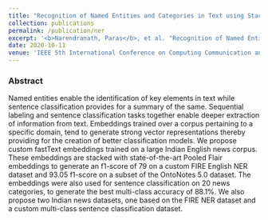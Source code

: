 ```yaml
---
title: "Recognition of Named Entities and Categories in Text using Stacked Embeddings"
collection: publications
permalink: /publication/ner
excerpt: '<b>Narendranath, Paras</b>, et al. "Recognition of Named Entities and Categories in Text using Stacked Embeddings." 2020 IEEE 5th International Conference on Computing Communication and Automation (ICCCA). IEEE, 2020.'
date: 2020-10-11
venue: 'IEEE 5th International Conference on Computing Communication and Automation (ICCCA)'
---
```



### Abstract

Named entities enable the identification of key elements in text while sentence classification provides for a summary of the same. Sequential labeling and sentence classification tasks together enable deeper extraction of information from text. Embeddings trained over a corpus pertaining to a specific domain, tend to generate strong vector representations thereby providing for the creation of better classification models. We propose custom fastText embeddings trained on a large Indian English news corpus. These embeddings are stacked with state-of-the-art Pooled Flair embeddings to generate an f1-score of 79 on a custom FIRE English NER dataset and 93.05 f1-score on a subset of the OntoNotes 5.0 dataset. The embeddings were also used for sentence classification on 20 news categories, to generate the best multi-class accuracy of 88.1%. We also propose two Indian news datasets, one based on the FIRE NER dataset and a custom multi-class sentence classification dataset.


